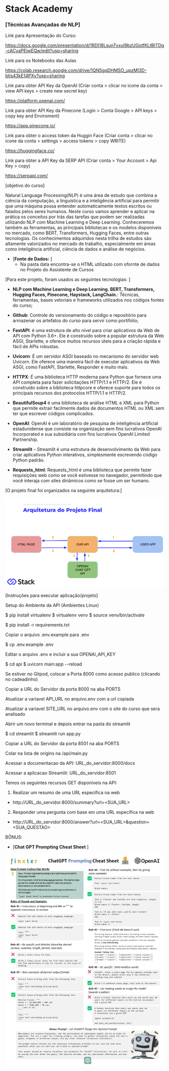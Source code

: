 # Stack Academy

### [Técnicas Avançadas de NLP]

Link para Apresentação do Curso:

https://docs.google.com/presentation/d/1RDI18LsunTvxul9bzUGotfKLtBITDg-cACyaPEjwEQw/edit?usp=sharing

Link para os Notebooks das Aulas

https://colab.research.google.com/drive/1QN5gqDHMSO_upzMI3D-btjs43kE14PXy?usp=sharing

Link para obter API Key da OpenAI (Criar conta > clicar no icone da conta > view API keys > create new secret key)

https://platform.openai.com/

Link para obter API Key da Pinecone (Login > Conta Google > API keys > copy key and Enviroment)

https://app.pinecone.io/

Link para obter o access token da Huggin Face (Criar conta > clicar no icone da conta > settings > access tokens > copy WRITE)

https://huggingface.co/

Link para obter a API Key da SERP API (Criar conta > Your Account > Api Key > copy)

https://serpapi.com/


[objetivo do curso]

Natural Language Processing(NLP) é uma área de estudo que combina a ciência da computação, a linguística e a inteligência artificial para permitir que uma máquina possa entender automaticamente textos escritos ou falados pelos seres humanos. Neste curso vamos aprender e aplicar na prática os conceitos por trás das tarefas que podem ser realizadas utilizando NLP com Machine Learning  e Deep Learning. Conheceremos também as ferramentas, as principais bibliotecas e os modelos disponíveis no mercado, como BERT, Transformers, Hugging Faces, entre outras tecnologias. Os conhecimentos adquiridos nesta trilha de estudos são altamente valorizados no mercado de trabalho, especialmente em áreas como inteligência artificial, ciência de dados e análise de negócios.

- [**Fonte de Dados:** ]
  - Na pasta data encontra-se o HTML utilizado com ofornte de dados no Projeto do Assistente de Cursos  

[Para este projeto, foram usados as seguintes tecnologias: ]

- **NLP com Machine Learning  e Deep Learning. BERT, Transformers, Hugging Faces, Pinecone, Haystack, LangChain.**: Técnicas, ferramentas, bases vetoriais e frameworks utilizados nos códigos fontes do curso;

- **Github**: Controle do versionamento do código e repositório para armazenar os artefatos do curso para servir como portifolio;

- **FastAPI**: é uma estrutura de alto nível para criar aplicativos da Web de API com Python 3.6+. Ele é construído sobre a popular estrutura da Web ASGI, Starlette, e oferece muitos recursos úteis para a criação rápida e fácil de APIs robustas.

- **Uvicorn**: É um servidor ASGI baseado no mecanismo do servidor web Uvicorn. Ele oferece uma maneira fácil de executar aplicativos da Web ASGI, como FastAPI, Starlette, Responder e muito mais.

- **HTTPX**: É uma biblioteca HTTP moderna para Python que fornece uma API completa para fazer solicitações HTTP/1.1 e HTTP/2. Ele é construído sobre a biblioteca httpcore e oferece suporte para todos os principais recursos dos protocolos HTTP/1.1 e HTTP/2.

- **BeautifulSoup4** é uma biblioteca de análise HTML e XML para Python que permite extrair facilmente dados de documentos HTML ou XML sem ter que escrever códigos complicados.

- **OpenAI**: OpenAI é um laboratório de pesquisa de inteligência artificial estadunidense que consiste na organização sem fins lucrativos OpenAI Incorporated e sua subsidiária com fins lucrativos OpenAI Limited Partnership.

- **Streamlit** – Streamlit é uma estrutura de desenvolvimento da Web para criar aplicativos Python interativos, simplesmente escrevendo código Python padrão.

- **Requests_html**: Requests_html é uma biblioteca que permite fazer requisições web como se você estivesse no navegador, permitindo que você interaja com sites dinâmicos como se fosse um ser humano.

[O projeto final foi organizados na seguinte arquitetura:] 

![alt text](./img/arquitetura.png)

[Instruções para executar aplicação/projeto]

Setup do Ambiente da API (Ambientes Linux)

$ pip install virtualenv
$ virtualenv venv
$ source venv/bin/activate

$ pip install -r requirements.txt

Copiar o arquivo .env.example para .env

$ cp .env.example .env

Editar o arquivo .env e incluir a sua OPENAI_API_KEY

$ cd api
$ uvicorn main:app --reload

Se estiver no Gitpod, colocar a Porta 8000 como acesso publico (clicando no cadeadinho)

Copiar a URL do Servidor da porta 8000 na aba PORTS

Atualizar a variavel API_URL no arquivo.env com a url copiada

Atualizar a variavel SITE_URL no arquivo.env com o site do curso que sera analisado

Abrir um novo terminal e depois entrar na pasta do streamlit

$ cd streamlit
$ streamlit run app.py

Copiar a URL do Servidor da porta 8501 na aba PORTS

Colar na lista de origins na /api/main.py

Acessar a documentacao da API: URL_do_servidor:8000/docs 

Acessar a aplicacao Streamlit: URL_do_servidor:8501

Temos os seguintes recursos GET disponíveis na API:
 
1. Realizar um resumo de uma URL específica na web

- http://URL_do_servidor:8000/summary?url=<SUA_URL>

2. Responder uma pergunta com base em uma URL específica na web

- http://URL_do_servidor:8000/answer?url=<SUA_URL>&question=<SUA_QUESTAO>

BÔNUS:

- [**Chat GPT Prompting Cheat Sheet** ]

![alt text](./prompt_engineering/chatgpt-prompting-cheat-sheet.jpg)